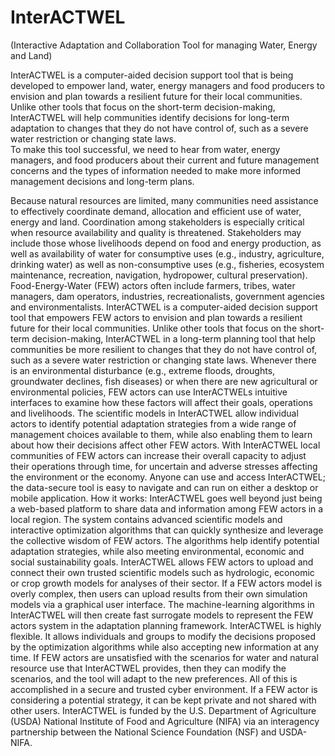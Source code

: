 # InterACTWEL 
(Interactive Adaptation and Collaboration Tool for managing Water, Energy and Land)

   InterACTWEL is a computer-aided decision support tool that is being developed to empower land, water, energy managers and food producers to envision and plan towards a resilient future for their local communities.
<br>	Unlike other tools that focus on the short-term decision-making, InterACTWEL will help communities identify decisions for long-term adaptation to changes that they do not have control of, such as a severe water restriction or changing state laws.
<br>	To make this tool successful, we need to hear from water, energy managers, and food producers about their current and future management concerns and the types of information needed to make more informed management decisions and long-term plans.



Because natural resources are limited, many communities need assistance to effectively coordinate demand, allocation and efficient use of water, energy and land. Coordination among stakeholders is especially critical when resource availability and quality is threatened. Stakeholders may include those whose livelihoods depend on food and energy production, as well as availability of water for consumptive uses (e.g., industry, agriculture, drinking water) as well as non-consumptive uses (e.g., fisheries, ecosystem maintenance, recreation, navigation, hydropower, cultural preservation). Food-Energy-Water (FEW) actors often include farmers, tribes, water managers, dam operators, industries, recreationalists, government agencies and environmentalists.
InterACTWEL is a computer-aided decision support tool that empowers FEW actors to envision and plan towards a resilient future for their local communities. Unlike other tools that focus on the short-term decision-making, InterACTWEL in a long-term planning tool that help communities be more resilient to changes that they do not have control of, such as a severe water restriction or changing state laws. Whenever there is an environmental disturbance (e.g., extreme floods, droughts, groundwater declines, fish diseases) or when there are new agricultural or environmental policies, FEW actors can use InterACTWELs intuitive interfaces to examine how these factors will affect their goals, operations and livelihoods. The scientific models in InterACTWEL allow individual actors to identify potential adaptation strategies from a wide range of management choices available to them, while also enabling them to learn about how their decisions affect other FEW actors. With InterACTWEL local communities of FEW actors can increase their overall capacity to adjust their operations through time, for uncertain and adverse stresses affecting the environment or the economy. Anyone can use and access InterACTWEL; the data-secure tool is easy to navigate and can run on either a desktop or mobile application.
How it works: InterACTWEL goes well beyond just being a web-based platform to share data and information among FEW actors in a local region. The system contains advanced scientific models and interactive optimization algorithms that can quickly synthesize and leverage the collective wisdom of FEW actors. The algorithms help identify potential adaptation strategies, while also meeting environmental, economic and social sustainability goals. InterACTWEL allows FEW actors to upload and connect their own trusted scientific models such as hydrologic, economic or crop growth models for analyses of their sector. If a FEW actors model is overly complex, then users can upload results from their own simulation models via a graphical user interface. The machine-learning algorithms in InterACTWEL will then create fast surrogate models to represent the FEW actors system in the adaptation planning framework.
InterACTWEL is highly flexible. It allows individuals and groups to modify the decisions proposed by the optimization algorithms while also accepting new information at any time. If FEW actors are unsatisfied with the scenarios for water and natural resource use that InterACTWEL provides, then they can modify the scenarios, and the tool will adapt to the new preferences. All of this is accomplished in a secure and trusted cyber environment. If a FEW actor is considering a potential strategy, it can be kept private and not shared with other users. 
InterACTWEL is funded by the U.S. Department of Agriculture (USDA) National Institute of Food and Agriculture (NIFA) via an interagency partnership between the National Science Foundation (NSF) and USDA-NIFA.



